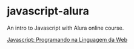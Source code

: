 # javascript-alura
An intro to Javascript with Alura online course.

[Javascript: Programando na Linguagem da Web](https://cursos.alura.com.br/course/javascript-programando-na-linguagem-web)
